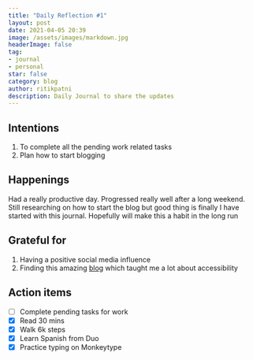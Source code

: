 ```yaml
---
title: "Daily Reflection #1"
layout: post
date: 2021-04-05 20:39
image: /assets/images/markdown.jpg
headerImage: false
tag:
- journal
- personal
star: false
category: blog
author: ritikpatni
description: Daily Journal to share the updates
---
```



## Intentions

1. To complete all the pending work related tasks
2. Plan how to start blogging

## Happenings

Had a really productive day. Progressed really well after a long weekend. Still researching on how to start the blog but good thing is finally I have started with this journal. Hopefully will make this a habit in the long run

## Grateful for

1. Having a positive social media influence
2. Finding this amazing [blog](https://www.smashingmagazine.com/2021/03/complete-guide-accessible-front-end-components/) which taught me a lot about accessibility

## Action items

- [ ]  Complete pending tasks for work
- [x]  Read 30 mins
- [x]  Walk 6k steps
- [x]  Learn Spanish from Duo
- [x]  Practice typing on Monkeytype
